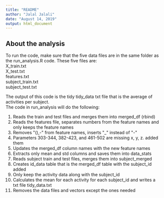 ```yaml
---
title: "README"
author: "Jalal Jalali"
date: "August 14, 2019"
output: html_document
---
```


## About the analysis

To run the code, make sure that the five data files are in the same folder as the run_analysis.R code. These five files are:  
X_train.txt  
X_test.txt  
features.txt  
subject_train.txt  
subject_test.txt  


The output of this code is the tidy tidy_data txt file that is the average of activities per subject.    
The code in run_analysis will do the following:  
1. Reads the train and test files and merges them into merged_df (rbind)  
2. Reads the features file, separates numbers from the feature names and only
   keeps the feature names  
3. Removes "(),-" from feature names, inserts "_" instead of "-"  
4. Parameters 303-344, 382-423, and 461-502 are missing x, y, z. added them  
5. Updates the merged_df column names with the new feature names  
6. Extracts only mean and std columns and saves them into data_stats  
7. Reads subject train and test files, merges them into subject_merged  
8. Creates id_data table that is the merged_df table with the subject_id added  
9. Only keep the activity data along with the subject_id  
10. Calculates the mean for each activity for each subject_id and writes a txt file tidy_data.txt   
11. Removes the data files and vectors except the ones needed  

